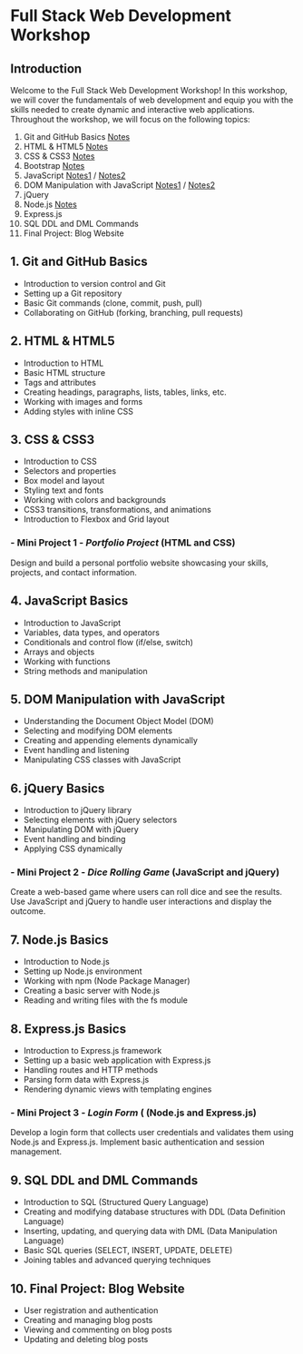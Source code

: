 # Full Stack Web Development Workshop

## Introduction
Welcome to the Full Stack Web Development Workshop! In this workshop, we will cover the fundamentals of web development and equip you with the skills needed to create dynamic and interactive web applications. Throughout the workshop, we will focus on the following topics:

1. Git and GitHub Basics [Notes](Git/README.md)
2. HTML & HTML5 [Notes](HTML/README.md)
3. CSS & CSS3 [Notes](CSS/README.md)
4. Bootstrap [Notes](Bootstrap/index.html)
5. JavaScript [Notes1](Javascript/script.js) / [Notes2](https://github.com/CoderLovely08/Web-Development-bootcamp/blob/main/10.%20Javascript/script.js)
6. DOM Manipulation with JavaScript [Notes1](Javascript/dom.js) / [Notes2](https://github.com/CoderLovely08/Web-Development-bootcamp/blob/main/11.%20DOM/index.html)
7. jQuery 
8. Node.js [Notes](Nodejs/app.js)
9. Express.js 
10. SQL DDL and DML Commands
11. Final Project: Blog Website

## 1. Git and GitHub Basics
- Introduction to version control and Git
- Setting up a Git repository
- Basic Git commands (clone, commit, push, pull)
- Collaborating on GitHub (forking, branching, pull requests)

## 2. HTML & HTML5
- Introduction to HTML
- Basic HTML structure
- Tags and attributes
- Creating headings, paragraphs, lists, tables, links, etc.
- Working with images and forms
- Adding styles with inline CSS

## 3. CSS & CSS3
- Introduction to CSS
- Selectors and properties
- Box model and layout
- Styling text and fonts
- Working with colors and backgrounds
- CSS3 transitions, transformations, and animations
- Introduction to Flexbox and Grid layout

### - Mini Project 1 - *Portfolio Project* (HTML and CSS)
Design and build a personal portfolio website showcasing your skills, projects, and contact information.


## 4. JavaScript Basics
- Introduction to JavaScript
- Variables, data types, and operators
- Conditionals and control flow (if/else, switch)
- Arrays and objects
- Working with functions
- String methods and manipulation

## 5. DOM Manipulation with JavaScript
- Understanding the Document Object Model (DOM)
- Selecting and modifying DOM elements
- Creating and appending elements dynamically
- Event handling and listening
- Manipulating CSS classes with JavaScript

## 6. jQuery Basics
- Introduction to jQuery library
- Selecting elements with jQuery selectors
- Manipulating DOM with jQuery
- Event handling and binding
- Applying CSS dynamically

### - Mini Project 2 -  *Dice Rolling Game* (JavaScript and jQuery)
Create a web-based game where users can roll dice and see the results. Use JavaScript and jQuery to handle user interactions and display the outcome.


## 7. Node.js Basics
- Introduction to Node.js
- Setting up Node.js environment
- Working with npm (Node Package Manager)
- Creating a basic server with Node.js
- Reading and writing files with the fs module

## 8. Express.js Basics
- Introduction to Express.js framework
- Setting up a basic web application with Express.js
- Handling routes and HTTP methods
- Parsing form data with Express.js
- Rendering dynamic views with templating engines

### - Mini Project 3 - *Login Form* ( (Node.js and Express.js)
Develop a login form that collects user credentials and validates them using Node.js and Express.js. Implement basic authentication and session management.

## 9. SQL DDL and DML Commands
- Introduction to SQL (Structured Query Language)
- Creating and modifying database structures with DDL (Data Definition Language)
- Inserting, updating, and querying data with DML (Data Manipulation Language)
- Basic SQL queries (SELECT, INSERT, UPDATE, DELETE)
- Joining tables and advanced querying techniques

## 10. Final Project: Blog Website
- User registration and authentication
- Creating and managing blog posts
- Viewing and commenting on blog posts
- Updating and deleting blog posts



